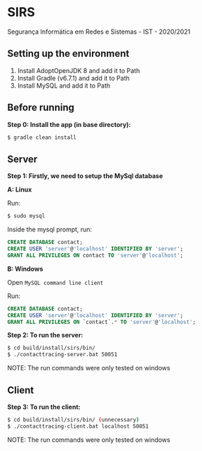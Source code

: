# SIRS
Segurança Informática em Redes e Sistemas - IST - 2020/2021

## Setting up the environment
1. Install AdoptOpenJDK 8 and add it to Path
2. Install Gradle (v6.7.1) and add it to Path
3. Install MySQL and add it to Path

## Before running
**Step 0: Install the app (in base directory):**
 ```sh
 $ gradle clean install
 ```

## Server

**Step 1: Firstly, we need to setup the MySql database**

**A: Linux**

Run:
```sh
$ sudo mysql
```

Inside the mysql prompt, run:
```sql
CREATE DATABASE contact;
CREATE USER 'server'@'localhost' IDENTIFIED BY 'server';
GRANT ALL PRIVILEGES ON contact TO 'server'@'localhost';
```

**B: Windows**

Open `MySQL command line client`

Run:
```sql
CREATE DATABASE contact;
CREATE USER 'server'@'localhost' IDENTIFIED BY 'server';
GRANT ALL PRIVILEGES ON `contact`.* TO 'server'@'localhost';
```

**Step 2: To run the server:**
 ```sh
 $ cd build/install/sirs/bin/
 $ ./contacttracing-server.bat 50051
 ```
NOTE: The run commands were only tested on windows

## Client
**Step 3: To run the client:**
 ```sh
 $ cd build/install/sirs/bin/ (unnecessary)
 $ ./contacttracing-client.bat localhost 50051
 ```

 NOTE: The run commands were only tested on windows
